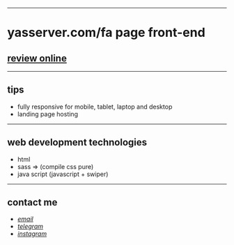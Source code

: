 
---

# yasserver.com/fa page front-end
## [review online](https://mohammad-zeynaly.github.io/Yas-Server/)

---
## tips

* fully responsive for mobile, tablet, laptop and desktop
* landing page hosting
---
## web development technologies
* html 
* sass => (compile css pure)
* java script (javascript + swiper)
---
## contact me
* *[email](mailto:051.mhmdzynaly977@gmail.com)*
* *[telegram](https://t.me/zeynali2003/)*
* *[instagram](https://instagram.com/zeynali2003/)*

